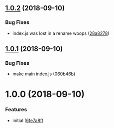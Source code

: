 <a name="1.0.2"></a>
## [1.0.2](https://github.com/brandonocasey/pkg-can-install/compare/v1.0.1...v1.0.2) (2018-09-10)

### Bug Fixes

* index.js was lost in a rename woops ([28a8278](https://github.com/brandonocasey/pkg-can-install/commit/28a8278))

<a name="1.0.1"></a>
## [1.0.1](https://github.com/brandonocasey/pkg-can-install/compare/v1.0.0...v1.0.1) (2018-09-10)

### Bug Fixes

* make main index.js ([060b46b](https://github.com/brandonocasey/pkg-can-install/commit/060b46b))

<a name="1.0.0"></a>
# 1.0.0 (2018-09-10)

### Features

* initial ([6fe7a8f](https://github.com/brandonocasey/pkg-can-install/commit/6fe7a8f))

